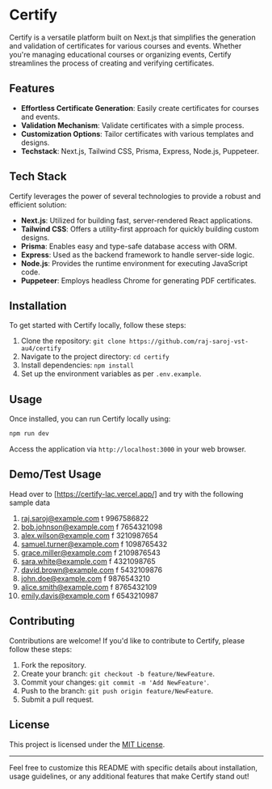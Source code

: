 # Certify

Certify is a versatile platform built on Next.js that simplifies the generation and validation of certificates for various courses and events. Whether you're managing educational courses or organizing events, Certify streamlines the process of creating and verifying certificates.

## Features

- **Effortless Certificate Generation**: Easily create certificates for courses and events.
- **Validation Mechanism**: Validate certificates with a simple process.
- **Customization Options**: Tailor certificates with various templates and designs.
- **Techstack**: Next.js, Tailwind CSS, Prisma, Express, Node.js, Puppeteer.

## Tech Stack

Certify leverages the power of several technologies to provide a robust and efficient solution:

- **Next.js**: Utilized for building fast, server-rendered React applications.
- **Tailwind CSS**: Offers a utility-first approach for quickly building custom designs.
- **Prisma**: Enables easy and type-safe database access with ORM.
- **Express**: Used as the backend framework to handle server-side logic.
- **Node.js**: Provides the runtime environment for executing JavaScript code.
- **Puppeteer**: Employs headless Chrome for generating PDF certificates.

## Installation

To get started with Certify locally, follow these steps:

1. Clone the repository: `git clone https://github.com/raj-saroj-vst-au4/certify`
2. Navigate to the project directory: `cd certify`
3. Install dependencies: `npm install`
4. Set up the environment variables as per `.env.example`.

## Usage

Once installed, you can run Certify locally using:

```bash
npm run dev
```

Access the application via `http://localhost:3000` in your web browser.

## Demo/Test Usage 

Head over to [https://certify-lac.vercel.app/] and try with the following sample data

1. raj.saroj@example.com    t    9967586822
2. bob.johnson@example.com    f    7654321098
3. alex.wilson@example.com    f    3210987654
4. samuel.turner@example.com    f    1098765432
5. grace.miller@example.com    f    2109876543
6. sara.white@example.com    f    4321098765
7. david.brown@example.com    f    5432109876
8. john.doe@example.com    f    9876543210
9. alice.smith@example.com    f    8765432109
10. emily.davis@example.com    f    6543210987


## Contributing

Contributions are welcome! If you'd like to contribute to Certify, please follow these steps:

1. Fork the repository.
2. Create your branch: `git checkout -b feature/NewFeature`.
3. Commit your changes: `git commit -m 'Add NewFeature'`.
4. Push to the branch: `git push origin feature/NewFeature`.
5. Submit a pull request.

## License

This project is licensed under the [MIT License](LICENSE).

---

Feel free to customize this README with specific details about installation, usage guidelines, or any additional features that make Certify stand out!
